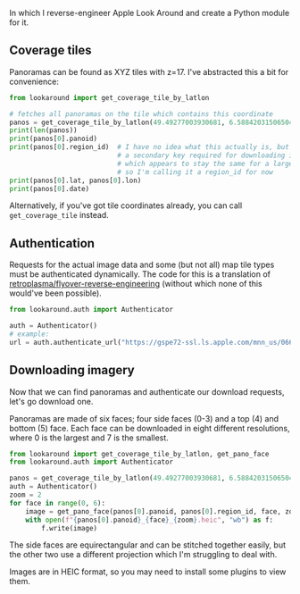 In which I reverse-engineer Apple Look Around and create a Python module for it.

## Coverage tiles
Panoramas can be found as XYZ tiles with z=17. I've abstracted this a bit for convenience:

```python
from lookaround import get_coverage_tile_by_latlon

# fetches all panoramas on the tile which contains this coordinate
panos = get_coverage_tile_by_latlon(49.49277003930681, 6.588420315065048)
print(len(panos))
print(panos[0].panoid)
print(panos[0].region_id)  # I have no idea what this actually is, but it's
                           # a secondary key required for downloading images
                           # which appears to stay the same for a large region,
                           # so I'm calling it a region_id for now
print(panos[0].lat, panos[0].lon)
print(panos[0].date)
```

Alternatively, if you've got tile coordinates already, you can call `get_coverage_tile` instead.

## Authentication
Requests for the actual image data and some (but not all) map tile types must be authenticated dynamically.
The code for this is a translation of [retroplasma/flyover-reverse-engineering](https://github.com/retroplasma/flyover-reverse-engineering) (without which
none of this would've been possible).

```python
from lookaround.auth import Authenticator

auth = Authenticator()
# example:
url = auth.authenticate_url("https://gspe72-ssl.ls.apple.com/mnn_us/0665/1337/7609/6445/9400/1095101453/t/0/2")
```

## Downloading imagery
Now that we can find panoramas and authenticate our download requests, let's go download one.

Panoramas are made of six faces; four side faces (0-3) and a top (4) and bottom (5) face.
Each face can be downloaded in eight different resolutions, where 0 is the largest and 7 is the smallest.

```python
from lookaround import get_coverage_tile_by_latlon, get_pano_face
from lookaround.auth import Authenticator

panos = get_coverage_tile_by_latlon(49.49277003930681, 6.588420315065048)
auth = Authenticator()
zoom = 2
for face in range(0, 6):
    image = get_pano_face(panos[0].panoid, panos[0].region_id, face, zoom, auth)
    with open(f"{panos[0].panoid}_{face}_{zoom}.heic", "wb") as f:
        f.write(image)
```

The side faces are equirectangular and can be stitched together easily, but the other two use a different projection
which I'm struggling to deal with.

Images are in HEIC format, so you may need to install some plugins to view them.
